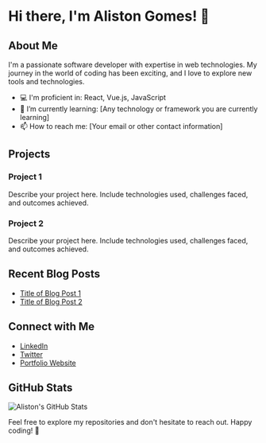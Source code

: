 # Hi there, I'm Aliston Gomes! 👋

## About Me
I'm a passionate software developer with expertise in web technologies. My journey in the world of coding has been exciting, and I love to explore new tools and technologies.

- 💻 I'm proficient in: React, Vue.js, JavaScript
- 🌱 I’m currently learning: [Any technology or framework you are currently learning]
- 📫 How to reach me: [Your email or other contact information]

## Projects

### Project 1
Describe your project here. Include technologies used, challenges faced, and outcomes achieved.

### Project 2
Describe your project here. Include technologies used, challenges faced, and outcomes achieved.

## Recent Blog Posts
- [Title of Blog Post 1](link-to-your-blog-post-1)
- [Title of Blog Post 2](link-to-your-blog-post-2)

## Connect with Me
- [LinkedIn](link-to-your-linkedin-profile)
- [Twitter](link-to-your-twitter-profile)
- [Portfolio Website](link-to-your-portfolio-website)

## GitHub Stats
![Aliston's GitHub Stats](https://github-readme-stats.vercel.app/api?username=aliston-gomes&show_icons=true&hide_title=true&hide_border=true)

Feel free to explore my repositories and don't hesitate to reach out. Happy coding! 🚀
